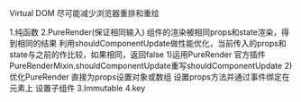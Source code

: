 Virtual DOM 尽可能减少浏览器重排和重绘

1.纯函数
2.PureRender(保证相同输入)
  组件的渲染被相同props和state渲染，得到相同的结果
  利用shouldComponentUpdate做性能优化，当前传入的props和state与之前的作比较，如果相同，返回false
  1)运用PureRender
    官方插件PureRenderMixin.shouldComponentUpdate重写shouldComponentUpdate
  2)优化PureRender
    直接为props设置对象或数组
    设置props方法并通过事件绑定在元素上
    设置子组件
3.Immutable
4.key